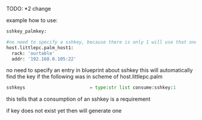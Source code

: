 
TODO: *2 change

example how to use:

```python
sshkey_palmkey:

#no need to specify a sshkey, because there is only 1 will use that one
host.littlepc.palm_host1:
  rack: 'ourtable'
  addr: '192.168.0.105:22'
```

no need to specify an entry in blueprint about sshkey
this will automatically find the key if the following was in scheme of host.littlepc.palm

```python
sshkeys                        = type:str list consume:sshkey:1
```

this tells that a consumption of an sshkey is a requirement

if key does not exist yet then will generate one
